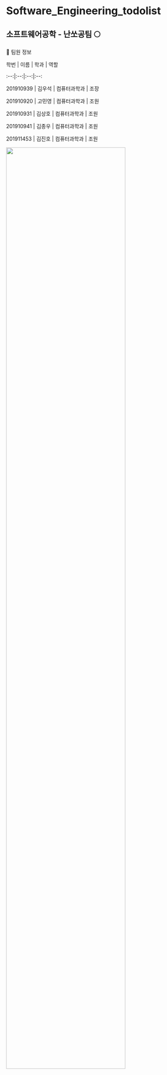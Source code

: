 # Software_Engineering_todolist

## 소프트웨어공학 - 난쏘공팀 🌕


👤 팀원 정보

학번 | 이름 | 학과 | 역할

:--:|:--:|:--:|:--:

201910939 | 김우석 | 컴퓨터과학과 | 조장

201910920 | 고민영 | 컴퓨터과학과 | 조원

201910931 | 김상호 | 컴퓨터과학과 | 조원

201910941 | 김종우 | 컴퓨터과학과 | 조원

201911453 | 김진호 | 컴퓨터과학과 | 조원

 
<img width="80%" src="https://user-images.githubusercontent.com/80516484/227434187-24714c4e-05ef-4fcd-a044-e2e0e207acfd.png"/>
